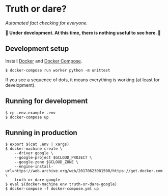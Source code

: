 # Truth or dare?

*Automated fact checking for everyone.*

**🚧 Under development. At this time, there is nothing useful to see here. 🚧**

## Development setup

Install [Docker](https://www.docker.com/) and [Docker Compose](https://docs.docker.com/compose/).

```console
$ docker-compose run worker python -m unittest
```

If you see a sequence of dots, it means everything is working (at least for development).

## Running for development

```console
$ cp .env.example .env
$ docker-compose up
```

## Running in production

```console
$ export $(cat .env | xargs)
$ docker-machine create \
    --driver google \
    --google-project $GCLOUD_PROJECT \
    --google-zone $GCLOUD_ZONE \
    --engine-install-url=https://web.archive.org/web/20170623081500/https://get.docker.com \
    truth-or-dare-google
$ eval $(docker-machine env truth-or-dare-google)
$ docker-compose -f docker-compose.yml up
```